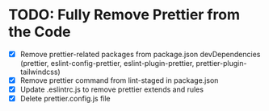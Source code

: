 # TODO: Fully Remove Prettier from the Code

- [x] Remove prettier-related packages from package.json devDependencies (prettier, eslint-config-prettier, eslint-plugin-prettier, prettier-plugin-tailwindcss)
- [x] Remove prettier command from lint-staged in package.json
- [x] Update .eslintrc.js to remove prettier extends and rules
- [x] Delete prettier.config.js file
